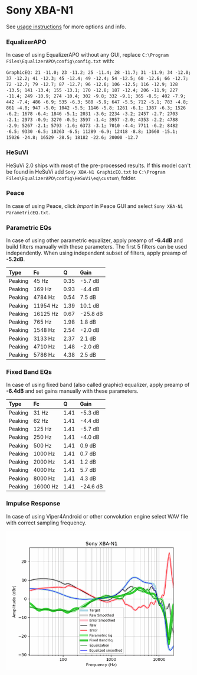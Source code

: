 # Sony XBA-N1
See [usage instructions](https://github.com/jaakkopasanen/AutoEq#usage) for more options and info.

### EqualizerAPO
In case of using EqualizerAPO without any GUI, replace `C:\Program Files\EqualizerAPO\config\config.txt`
with:
```
GraphicEQ: 21 -11.0; 23 -11.2; 25 -11.4; 28 -11.7; 31 -11.9; 34 -12.0; 37 -12.2; 41 -12.3; 45 -12.4; 49 -12.4; 54 -12.5; 60 -12.6; 66 -12.7; 72 -12.7; 79 -12.7; 87 -12.7; 96 -12.6; 106 -12.5; 116 -12.9; 128 -13.5; 141 -13.4; 155 -13.1; 170 -12.8; 187 -12.4; 206 -11.9; 227 -11.4; 249 -10.9; 274 -10.4; 302 -9.8; 332 -9.1; 365 -8.5; 402 -7.9; 442 -7.4; 486 -6.9; 535 -6.3; 588 -5.9; 647 -5.5; 712 -5.1; 783 -4.8; 861 -4.8; 947 -5.0; 1042 -5.5; 1146 -5.8; 1261 -6.1; 1387 -6.3; 1526 -6.2; 1678 -6.4; 1846 -5.1; 2031 -3.6; 2234 -3.2; 2457 -2.7; 2703 -2.1; 2973 -0.9; 3270 -0.5; 3597 -1.4; 3957 -2.0; 4353 -2.2; 4788 -2.9; 5267 -2.1; 5793 -1.6; 6373 -3.1; 7010 -4.4; 7711 -6.2; 8482 -6.5; 9330 -6.5; 10263 -6.5; 11289 -6.9; 12418 -8.8; 13660 -15.1; 15026 -24.8; 16529 -28.5; 18182 -22.6; 20000 -12.7
```

### HeSuVi
HeSuVi 2.0 ships with most of the pre-processed results. If this model can't be found in HeSuVi add
`Sony XBA-N1 GraphicEQ.txt` to `C:\Program Files\EqualizerAPO\config\HeSuVi\eq\custom\` folder.

### Peace
In case of using Peace, click *Import* in Peace GUI and select `Sony XBA-N1 ParametricEQ.txt`.

### Parametric EQs
In case of using other parametric equalizer, apply preamp of **-6.4dB** and build filters manually
with these parameters. The first 5 filters can be used independently.
When using independent subset of filters, apply preamp of **-5.2dB**.

| Type    | Fc       |    Q | Gain     |
|:--------|:---------|:-----|:---------|
| Peaking | 45 Hz    | 0.35 | -5.7 dB  |
| Peaking | 169 Hz   | 0.93 | -4.4 dB  |
| Peaking | 4784 Hz  | 0.54 | 7.5 dB   |
| Peaking | 11954 Hz | 1.39 | 10.1 dB  |
| Peaking | 16125 Hz | 0.67 | -25.8 dB |
| Peaking | 765 Hz   | 1.98 | 1.8 dB   |
| Peaking | 1548 Hz  | 2.54 | -2.0 dB  |
| Peaking | 3133 Hz  | 2.37 | 2.1 dB   |
| Peaking | 4710 Hz  | 1.48 | -2.0 dB  |
| Peaking | 5786 Hz  | 4.38 | 2.5 dB   |

### Fixed Band EQs
In case of using fixed band (also called graphic) equalizer, apply preamp of **-6.4dB** and set
gains manually with these parameters.

| Type    | Fc       |    Q | Gain     |
|:--------|:---------|:-----|:---------|
| Peaking | 31 Hz    | 1.41 | -5.3 dB  |
| Peaking | 62 Hz    | 1.41 | -4.4 dB  |
| Peaking | 125 Hz   | 1.41 | -5.7 dB  |
| Peaking | 250 Hz   | 1.41 | -4.0 dB  |
| Peaking | 500 Hz   | 1.41 | 0.9 dB   |
| Peaking | 1000 Hz  | 1.41 | 0.7 dB   |
| Peaking | 2000 Hz  | 1.41 | 1.2 dB   |
| Peaking | 4000 Hz  | 1.41 | 5.7 dB   |
| Peaking | 8000 Hz  | 1.41 | 4.3 dB   |
| Peaking | 16000 Hz | 1.41 | -24.6 dB |

### Impulse Response
In case of using Viper4Android or other convolution engine select WAV file with correct sampling frequency.

![](https://raw.githubusercontent.com/jaakkopasanen/AutoEq/master/results/oratory1990/harman_in-ear_2017-1/Sony%20XBA-N1/Sony%20XBA-N1.png)